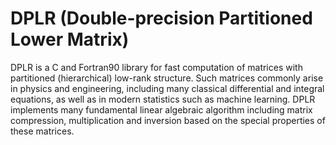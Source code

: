 # DPLR (Double-precision Partitioned Lower Matrix)

DPLR is a C and Fortran90 library for fast computation of matrices with partitioned (hierarchical) low-rank structure. Such matrices commonly arise in physics and engineering, including many classical differential and integral equations, as well as in modern statistics such as machine learning. DPLR implements many fundamental linear algebraic algorithm including matrix compression, multiplication and inversion based on the special properties of these matrices.

